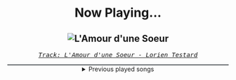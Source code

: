 <div align="center"> 
<h1>Now Playing...</h1>

![L'Amour d'une Soeur](https://i.scdn.co/image/ab67616d00001e02b564673cb131036b12872979)
--
_<samp><a href="https://open.spotify.com/track/6FoSl3z3PUgRwuzaruPeQl">Track: L'Amour d'une Soeur - Lorien Testard</a></samp>_

<div style="border: 1px #4B5054 solid"></div>
<details>
  <summary>
    Previous played songs
  </summary>
  <table>
    <thead>
      <tr>
        <th>
          Artist
        </th>
        <th>
          Song
        </th>
        <th>
          Link
        </th>
      </tr>
    </thead>
    <tbody>
      <tr><td>Lorien Testard</td><td>L'Amour d'une Soeur</td><td><a href="https://open.spotify.com/track/6FoSl3z3PUgRwuzaruPeQl">https://open.spotify.com/track/6FoSl3z3PUgRwuzaruPeQl</a></td></tr><tr><td>Lorien Testard</td><td>We Lost</td><td><a href="https://open.spotify.com/track/5Lmm7qSfBqeFqLMi0zlhCJ">https://open.spotify.com/track/5Lmm7qSfBqeFqLMi0zlhCJ</a></td></tr><tr><td>ЯeaL</td><td>未来コネクション</td><td><a href="https://open.spotify.com/track/6C3pU858NJKAxoK3CMFMKf">https://open.spotify.com/track/6C3pU858NJKAxoK3CMFMKf</a></td></tr><tr><td>Sleep Token</td><td>Dangerous</td><td><a href="https://open.spotify.com/track/105Fwh9wijwT41rrfgSnrE">https://open.spotify.com/track/105Fwh9wijwT41rrfgSnrE</a></td></tr><tr><td>Sleep Token</td><td>Dangerous</td><td><a href="https://open.spotify.com/track/105Fwh9wijwT41rrfgSnrE">https://open.spotify.com/track/105Fwh9wijwT41rrfgSnrE</a></td></tr><tr><td>Sleep Token</td><td>Dangerous</td><td><a href="https://open.spotify.com/track/105Fwh9wijwT41rrfgSnrE">https://open.spotify.com/track/105Fwh9wijwT41rrfgSnrE</a></td></tr><tr><td>Sleep Token</td><td>Dangerous</td><td><a href="https://open.spotify.com/track/105Fwh9wijwT41rrfgSnrE">https://open.spotify.com/track/105Fwh9wijwT41rrfgSnrE</a></td></tr><tr><td>Sleep Token</td><td>Dangerous</td><td><a href="https://open.spotify.com/track/105Fwh9wijwT41rrfgSnrE">https://open.spotify.com/track/105Fwh9wijwT41rrfgSnrE</a></td></tr><tr><td>Sleep Token</td><td>Dangerous</td><td><a href="https://open.spotify.com/track/105Fwh9wijwT41rrfgSnrE">https://open.spotify.com/track/105Fwh9wijwT41rrfgSnrE</a></td></tr><tr><td>Sleep Token</td><td>Dangerous</td><td><a href="https://open.spotify.com/track/105Fwh9wijwT41rrfgSnrE">https://open.spotify.com/track/105Fwh9wijwT41rrfgSnrE</a></td></tr><tr><td>Sleep Token</td><td>Dangerous</td><td><a href="https://open.spotify.com/track/105Fwh9wijwT41rrfgSnrE">https://open.spotify.com/track/105Fwh9wijwT41rrfgSnrE</a></td></tr><tr><td>Sleep Token</td><td>Dangerous</td><td><a href="https://open.spotify.com/track/105Fwh9wijwT41rrfgSnrE">https://open.spotify.com/track/105Fwh9wijwT41rrfgSnrE</a></td></tr><tr><td>Sleep Token</td><td>Dangerous</td><td><a href="https://open.spotify.com/track/105Fwh9wijwT41rrfgSnrE">https://open.spotify.com/track/105Fwh9wijwT41rrfgSnrE</a></td></tr><tr><td>Sleep Token</td><td>Dangerous</td><td><a href="https://open.spotify.com/track/105Fwh9wijwT41rrfgSnrE">https://open.spotify.com/track/105Fwh9wijwT41rrfgSnrE</a></td></tr><tr><td>Sleep Token</td><td>Dangerous</td><td><a href="https://open.spotify.com/track/105Fwh9wijwT41rrfgSnrE">https://open.spotify.com/track/105Fwh9wijwT41rrfgSnrE</a></td></tr><tr><td>Sleep Token</td><td>Dangerous</td><td><a href="https://open.spotify.com/track/105Fwh9wijwT41rrfgSnrE">https://open.spotify.com/track/105Fwh9wijwT41rrfgSnrE</a></td></tr><tr><td>Sleep Token</td><td>Dangerous</td><td><a href="https://open.spotify.com/track/105Fwh9wijwT41rrfgSnrE">https://open.spotify.com/track/105Fwh9wijwT41rrfgSnrE</a></td></tr><tr><td>Sleep Token</td><td>Dangerous</td><td><a href="https://open.spotify.com/track/105Fwh9wijwT41rrfgSnrE">https://open.spotify.com/track/105Fwh9wijwT41rrfgSnrE</a></td></tr><tr><td>Sleep Token</td><td>Dangerous</td><td><a href="https://open.spotify.com/track/105Fwh9wijwT41rrfgSnrE">https://open.spotify.com/track/105Fwh9wijwT41rrfgSnrE</a></td></tr><tr><td>Sleep Token</td><td>Dangerous</td><td><a href="https://open.spotify.com/track/105Fwh9wijwT41rrfgSnrE">https://open.spotify.com/track/105Fwh9wijwT41rrfgSnrE</a></td></tr>
    </tbody>
  </table>
</details>

</div>

